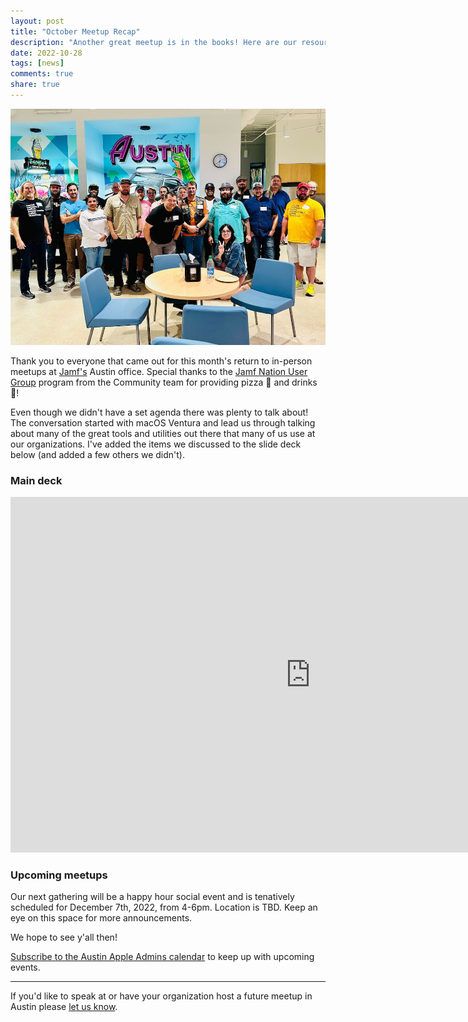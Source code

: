 ```yaml
---
layout: post
title: "October Meetup Recap"
description: "Another great meetup is in the books! Here are our resources from the event."
date: 2022-10-28
tags: [news]
comments: true
share: true
---
```


<div align="center"><img src="/assets/images/oct-2022-group-photo.jpg" /></div>

Thank you to everyone that came out for this month's return to in-person meetups at [Jamf's](https://www.jamf.com/contact/) Austin office. Special thanks to the [Jamf Nation User Group](https://community.jamf.com/t5/user-groups/ct-p/jamf-user-groups) program from the Community team for providing pizza 🍕 and drinks 🥤!

Even though we didn't have a set agenda there was plenty to talk about! The conversation started with macOS Ventura and lead us through talking about many of the great tools and utilities out there that many of us use at our organizations. I've added the items we discussed to the slide deck below (and added a few others we didn't).

### Main deck

<iframe src="https://docs.google.com/presentation/d/e/2PACX-1vQr3FORT09GOqLECW0omIuTQSXsVw30YlP6GtdaGt6Vt6hbsjYN8hv75ntjpavAeZlphtMIOjLiijlD/embed?start=false&loop=false&delayms=5000" frameborder="0" width="960" height="569" allowfullscreen="true" mozallowfullscreen="true" webkitallowfullscreen="true"></iframe>

### Upcoming meetups

Our next gathering will be a happy hour social event and is tenatively scheduled for December 7th, 2022, from 4-6pm. Location is TBD. Keep an eye on this space for more announcements.

We hope to see y'all then!

[Subscribe to the Austin Apple Admins calendar](https://goo.gl/2TUFjl) to keep up with upcoming events.

---
If you'd like to speak at or have your organization host a future meetup in Austin please [let us know](https://goo.gl/forms/SlplkdmkkyKpG7982).


